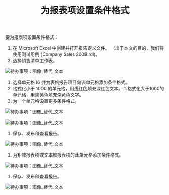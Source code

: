 ﻿---
title: 为报表项设置条件格式
type: docs
weight: 30
url: /zh/reportingservices/setting-conditional-formatting-for-report-item/
---
要为报表项设置条件格式：

1. 在 Microsoft Excel 中创建并打开报告定义文件。
 （出于本文的目的，我们将使用测试用例 (Company Sales 2008.rdl)。
1. 选择销售清单工作表。

![待办事项：图像_替代_文本](setting-conditional-formatting-for-report-item_1.png)




1. 选择单元格 I6 并为表格报告项目向该单元格添加条件格式。
 1. 格式化小于 1000 的单元格，用浅红色填充深红色文本。
 1.格式化大于1000的单元格，用淡黄色填充深黄色文字。
1. 为一个单元格设置更多条件格式。

![待办事项：图像_替代_文本](setting-conditional-formatting-for-report-item_2.png)




![待办事项：图像_替代_文本](setting-conditional-formatting-for-report-item_3.png)




1. 保存、发布和查看报告。

![待办事项：图像_替代_文本](setting-conditional-formatting-for-report-item_4.png)




1. 为矩阵报表项或文本框报表项的此单元格添加条件格式。

![待办事项：图像_替代_文本](setting-conditional-formatting-for-report-item_5.png)




1. 保存、发布和查看报告。

![待办事项：图像_替代_文本](setting-conditional-formatting-for-report-item_6.png)
